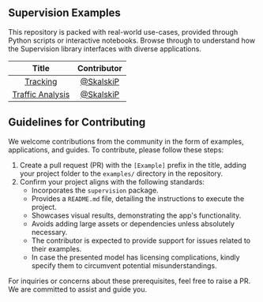 ## Supervision Examples

This repository is packed with real-world use-cases, provided through Python scripts or 
interactive notebooks. Browse through to understand how the Supervision library 
interfaces with diverse applications.

|               **Title**                |             **Contributor**              |
|:--------------------------------------:|:----------------------------------------:|
|         [Tracking](./tracking)         | [@SkalskiP](https://github.com/SkalskiP) |
| [Traffic Analysis](./traffic_analysis) | [@SkalskiP](https://github.com/SkalskiP) |


## Guidelines for Contributing

We welcome contributions from the community in the form of examples, applications, and 
guides. To contribute, please follow these steps:

1. Create a pull request (PR) with the `[Example]` prefix in the title, adding your 
project folder to the `examples/` directory in the repository.
2. Confirm your project aligns with the following standards:
   - Incorporates the `supervision` package.
   - Provides a `README.md` file, detailing the instructions to execute the project.
   - Showcases visual results, demonstrating the app's functionality.
   - Avoids adding large assets or dependencies unless absolutely necessary.
   - The contributor is expected to provide support for issues related to their 
examples.
   - In case the presented model has licensing complications, kindly specify them to 
circumvent potential misunderstandings.

For inquiries or concerns about these prerequisites, feel free to raise a PR. We are 
committed to assist and guide you.
